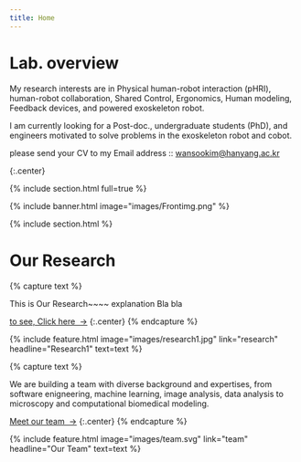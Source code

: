 ```yaml
---
title: Home
---
```


# Lab. overview 

My research interests are in Physical human-robot interaction (pHRI), human-robot collaboration, Shared Control, Ergonomics, Human modeling, Feedback devices, and powered exoskeleton robot.

I am currently looking for a Post-doc., undergraduate students (PhD), and engineers motivated to solve problems in the exoskeleton robot and cobot.

please send your CV to my Email address :: wansookim@hanyang.ac.kr

{:.center}

{% include section.html full=true %}

{% include banner.html image="images/Frontimg.png" %}

{% include section.html %}




# Our Research

{% capture text %}

This is Our Research~~~~ explanation Bla bla

[to see, Click here &nbsp;→](research)
{:.center}
{% endcapture %}

{%
  include feature.html
  image="images/research1.jpg"
  link="research"
  headline="Research1"
  text=text
%}



{% capture text %}

We are building a team with diverse background and expertises, from software enigneering, machine learning, image analysis, data analysis to microscopy and computational biomedical modeling. 

[Meet our team &nbsp;→](team)
{:.center}
{% endcapture %}

{%
  include feature.html
  image="images/team.svg"
  link="team"
  headline="Our Team"
  text=text
%} 






<!-- {% capture text %}

Our group is fully commited to open science, such as open source softwares/packages, public datasets, open access publications. We believe open science can lead to impactful big science.

[Visit our open science portal &nbsp;→](OpenScience)
{:.center}
{% endcapture %}

{%
  include feature.html
  image="images/open.svg"
  link="resources"
  headline="Our Resources"
  text=text
%}

-->
